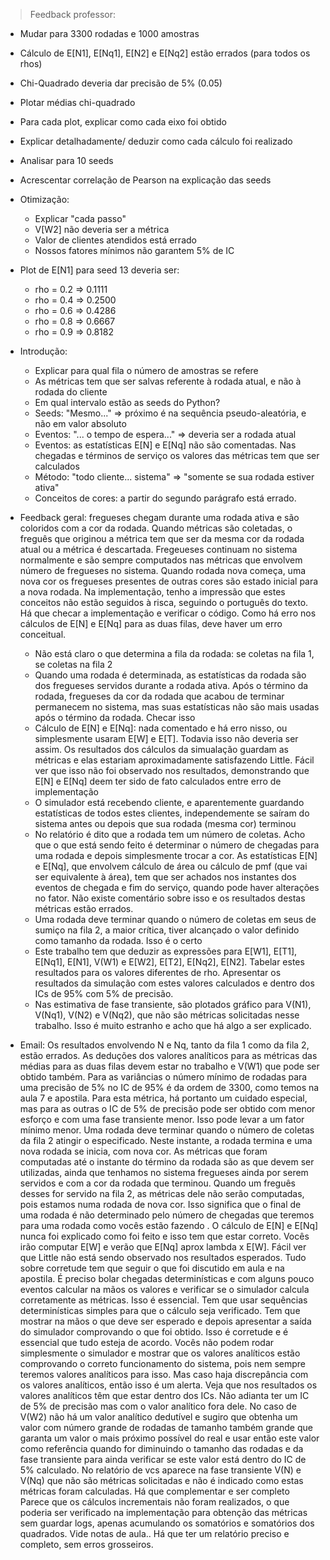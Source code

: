 > Feedback professor:
- Mudar para 3300 rodadas e 1000 amostras
- Cálculo de E[N1], E[Nq1], E[N2] e E[Nq2] estão errados (para todos os rhos)
- Chi-Quadrado deveria dar precisão de 5% (0.05)
- Plotar médias chi-quadrado
- Para cada plot, explicar como cada eixo foi obtido
- Explicar detalhadamente/ deduzir como cada cálculo foi realizado
- Analisar para 10 seeds
- Acrescentar correlação de Pearson na explicação das seeds

- Otimização:
    - Explicar "cada passo"
    - V[W2] não deveria ser a métrica
    - Valor de clientes atendidos está errado
    - Nossos fatores mínimos não garantem 5% de IC

- Plot de E[N1] para seed 13 deveria ser:
    - rho = 0.2 => 0.1111
    - rho = 0.4 => 0.2500
    - rho = 0.6 => 0.4286
    - rho = 0.8 => 0.6667
    - rho = 0.9 => 0.8182

- Introdução:
    - Explicar para qual fila o número de amostras se refere
    - As métricas tem que ser salvas referente à rodada atual, e não à rodada do cliente
    - Em qual intervalo estão as seeds do Python?
    - Seeds: "Mesmo..." => próximo é na sequência pseudo-aleatória, e não em valor absoluto
    - Eventos: "... o tempo de espera..." => deveria ser a rodada atual
    - Eventos: as estatísticas E[N] e E[Nq] não são comentadas. Nas chegadas e términos de serviço os valores das métricas tem que ser calculados
    - Método: "todo cliente... sistema" => "somente se sua rodada estiver ativa"
    - Conceitos de cores: a partir do segundo parágrafo está errado.

- Feedback geral: fregueses chegam durante uma rodada ativa e são coloridos com a cor da rodada. Quando métricas são coletadas, o freguês que originou a métrica tem que ser da mesma cor da rodada atual ou a métrica é descartada. Fregeueses continuam no sistema normalmente e são sempre computados nas métricas que envolvem número de fregueses no sistema. Quando rodada nova começa, uma nova cor os fregueses presentes de outras cores são estado inicial para a nova rodada. Na implementação, tenho a impressão que estes conceitos não estão seguidos à risca, seguindo o português do texto. Há que checar a implementação e verificar o código. Como há erro nos cálculos de E[N] e E[Nq] para as duas filas, deve haver um erro conceitual.
    - Não está claro o que determina a fila da rodada: se coletas na fila 1, se coletas na fila 2
    - Quando uma rodada é determinada, as estatísticas da rodada são dos fregueses servidos durante a rodada ativa. Após o término da rodada, fregueses da cor da rodada que acabou de terminar permanecem no sistema, mas suas estatísticas não são mais usadas após o término da rodada. Checar isso
    - Cálculo de E[N] e E[Nq]: nada comentado e há erro nisso, ou simplesmente usaram E[W] e E[T]. Todavia isso não deveria ser assim. Os resultados dos cálculos da simualação guardam as métricas e elas estariam aproximadamente satisfazendo Little. Fácil ver que isso não foi observado nos resultados, demonstrando que E[N] e E[Nq] deem ter sido de fato calculados entre erro de implementação
    - O simulador está recebendo cliente, e aparentemente guardando estatísticas de todos estes clientes, independemente se saíram do sistema antes ou depois que sua rodada (mesma cor) terminou
    - No relatório é dito que a rodada tem um número de coletas. Acho que o que está sendo feito é determinar o número de chegadas para uma rodada e depois simplesmente trocar a cor. As estatísticas E[N] e E[Nq], que envolvem cálculo de área ou cálculo de pmf (que vai ser equivalente à área), tem que ser achados nos instantes dos eventos de chegada e fim do serviço, quando pode haver alterações no fator. Não existe comentário sobre isso e os resultados destas métricas estão errados.
    - Uma rodada deve terminar quando o número de coletas em seus de sumiço na fila 2, a maior crítica, tiver alcançado o valor definido como tamanho da rodada. Isso é o certo
    - Este trabalho tem que deduzir as expressões para E[W1], E[T1], E[Nq1], E[N1], V(W1) e E[W2], E[T2], E[Nq2], E[N2]. Tabelar estes resultados para os valores diferentes de rho. Apresentar os resultados da simulação com estes valores calculados e dentro dos ICs de 95% com 5% de precisão.
    - Nas estimativa de fase transiente, são plotados gráfico para V(N1), V(Nq1), V(N2) e V(Nq2), que não são métricas solicitadas nesse trabalho. Isso é muito estranho e acho que há algo a ser explicado.

- Email:
Os resultados envolvendo N e Nq, tanto da fila 1 como da fila 2, estão errados. As deduções dos valores analíticos para as métricas das médias para as duas filas devem estar no trabalho e V(W1) que pode ser obtido também. Para as variâncias o número mínimo de rodadas para uma precisão de 5% no IC de 95% é da ordem de 3300, como temos na aula 7 e apostila.
Para esta métrica, há portanto um cuidado especial, mas para as outras o IC de 5% de precisão pode ser obtido com menor esforço e com uma fase transiente menor. Isso pode levar a um fator mínimo menor.
Uma rodada deve terminar quando o número de coletas da fila 2 atingir o especificado. Neste instante, a rodada termina e uma nova rodada se inicia, com nova cor. As métricas que foram computadas até o instante do término da rodada são as que devem ser utilizadas, ainda que tenhamos no sistema fregueses ainda por serem servidos e com a cor da rodada que terminou. Quando um freguês desses for servido na fila 2, as métricas dele não serão computadas, pois estamos numa rodada de nova cor. Isso significa que o final de uma rodada é não determinado pelo número de chegadas que teremos para uma rodada como vocês estão fazendo . 
O cálculo de E[N] e E[Nq] nunca foi explicado como foi feito e isso tem que estar correto. Vocês irão computar E[W] e verão que E[Nq] aprox lambda x E[W]. Fácil ver que Little não está sendo observado nos resultados esperados.
Tudo sobre corretude tem que seguir o que foi discutido em aula e na apostila. É preciso bolar chegadas determinísticas e com alguns pouco eventos calcular na mãos os valores e verificar se o simulador calcula corretamente as métricas. Isso é essencial. Tem que usar sequências determinísticas simples para que o cálculo seja verificado. Tem que mostrar na mãos o que deve ser esperado e depois apresentar a saída do simulador comprovando o que foi obtido. Isso é corretude e é essencial que tudo esteja de acordo. Vocês não podem rodar simplesmente o simulador e mostrar que os valores analíticos estão comprovando o correto funcionamento do sistema, pois nem sempre teremos valores analíticos para isso. Mas caso haja discrepância com os valores analíticos, então isso é um alerta. Veja que nos resultados os valores analíticos têm que estar dentro dos ICs. Não adianta ter um IC de 5% de precisão mas com o valor analítico fora dele. No caso de V(W2) não há um valor analítico dedutível e sugiro que obtenha um valor com número grande de rodadas de tamanho também grande que garanta um valor o mais próximo possível do real e usar então este valor como referência quando for diminuindo o tamanho das rodadas e da fase transiente para ainda verificar se este valor está dentro do IC de 5% calculado.
No relatório de vcs aparece na fase transiente V(N) e V(Nq) que não são métricas solicitadas e não é indicado como estas métricas foram calculadas. Há que complementar e ser completo
Parece que os cálculos incrementais não foram realizados, o que poderia ser verificado na implementação para obtenção das métricas sem guardar logs, apenas acumulando os somatórios e somatórios dos quadrados. Vide notas de aula..
Há que ter um relatório preciso e completo, sem erros grosseiros.
